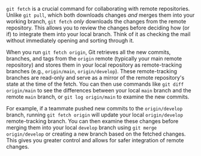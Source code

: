 `git fetch` is a crucial command for collaborating with remote repositories. Unlike `git pull`, which both downloads changes _and_ merges them into your working branch, `git fetch` _only_ downloads the changes from the remote repository. This allows you to review the changes before deciding how (or if) to integrate them into your local branch. Think of it as checking the mail without immediately opening and sorting through it.

When you run `git fetch origin`, Git retrieves all the new commits, branches, and tags from the `origin` remote (typically your main remote repository) and stores them in your local repository as remote-tracking branches (e.g., `origin/main`, `origin/develop`). These remote-tracking branches are read-only and serve as a mirror of the remote repository's state at the time of the fetch. You can then use commands like `git diff origin/main` to see the differences between your local `main` branch and the remote `main` branch, or `git log origin/main` to examine the new commits.

For example, if a teammate pushed new commits to the `origin/develop` branch, running `git fetch origin` will update your local `origin/develop` remote-tracking branch. You can then examine these changes before merging them into your local `develop` branch using `git merge origin/develop` or creating a new branch based on the fetched changes. This gives you greater control and allows for safer integration of remote changes.